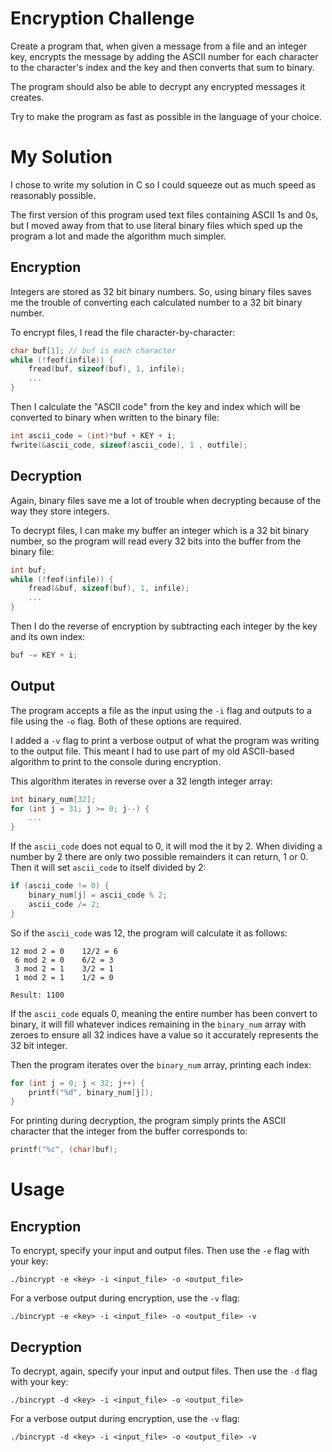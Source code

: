 # Encryption Challenge

Create a program that, when given a message from a file and an integer key, encrypts the message by adding the ASCII number for each character to the character's index and the key and then converts that sum to binary.

The program should also be able to decrypt any encrypted messages it creates.

Try to make the program as fast as possible in the language of your choice.

# My Solution

I chose to write my solution in C so I could squeeze out as much speed as reasonably possible.

The first version of this program used text files containing ASCII 1s and 0s, but I moved away from that to use literal binary files which sped up the program a lot and made the algorithm much simpler.

## Encryption

Integers are stored as 32 bit binary numbers. So, using binary files saves me the trouble of converting each calculated number to a 32 bit binary number.

To encrypt files, I read the file character-by-character:

```c
char buf[1]; // buf is each character
while (!feof(infile)) {
    fread(buf, sizeof(buf), 1, infile);
    ...
}
```

Then I calculate the "ASCII code" from the key and index which will be converted to binary when written to the binary file:

```c
int ascii_code = (int)*buf + KEY + i;
fwrite(&ascii_code, sizeof(ascii_code), 1 , outfile);
```

## Decryption

Again, binary files save me a lot of trouble when decrypting because of the way they store integers.

To decrypt files, I can make my buffer an integer which is a 32 bit binary number, so the program will read every 32 bits into the buffer from the binary file: 

```c
int buf;
while (!feof(infile)) {
    fread(&buf, sizeof(buf), 1, infile);
    ...
}
```

Then I do the reverse of encryption by subtracting each integer by the key and its own index:

```c
buf -= KEY + i;
```

## Output

The program accepts a file as the input using the `-i` flag and outputs to a file using the `-o` flag. Both of these options are required.

I added a `-v` flag to print a verbose output of what the program was writing to the output file. This meant I had to use part of my old ASCII-based algorithm to print to the console during encryption. 

This algorithm iterates in reverse over a 32 length integer array:

```c
int binary_num[32];
for (int j = 31; j >= 0; j--) {
    ...
}
```

If the `ascii_code` does not equal to 0, it will mod the it by 2. When dividing a number by 2 there are only two possible remainders it can return, 1 or 0. Then it will set `ascii_code` to itself divided by 2: 

```c
if (ascii_code != 0) {
    binary_num[j] = ascii_code % 2;
    ascii_code /= 2;
}
```

So if the `ascii_code` was 12, the program will calculate it as follows:

```
12 mod 2 = 0    12/2 = 6
 6 mod 2 = 0    6/2 = 3
 3 mod 2 = 1    3/2 = 1
 1 mod 2 = 1    1/2 = 0

Result: 1100
```

If the `ascii_code` equals 0, meaning the entire number has been convert to binary, it will fill whatever indices remaining in the `binary_num` array with zeroes to ensure all 32 indices have a value so it accurately represents the 32 bit integer. 

Then the program iterates over the `binary_num` array, printing each index:

```c
for (int j = 0; j < 32; j++) {
    printf("%d", binary_num[j]);
}
```

For printing during decryption, the program simply prints the ASCII character that the integer from the buffer corresponds to:

```c
printf("%c", (char)buf);
```

# Usage

## Encryption

To encrypt, specify your input and output files. Then use the `-e` flag with your key:

```
./bincrypt -e <key> -i <input_file> -o <output_file>
```

For a verbose output during encryption, use the `-v` flag:

```
./bincrypt -e <key> -i <input_file> -o <output_file> -v
```

## Decryption

To decrypt, again, specify your input and output files. Then use the `-d` flag with your key:

```
./bincrypt -d <key> -i <input_file> -o <output_file>
```

For a verbose output during encryption, use the `-v` flag:

```
./bincrypt -d <key> -i <input_file> -o <output_file> -v
```
